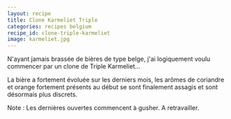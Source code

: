 ```yaml
---
layout: recipe
title: Clone Karmeliet Triple
categories: recipes belgium
recipe_id: clone-triple-karmeliet
image: karmeliet.jpg
---
```

N'ayant jamais brassée de bières de type belge, j'ai logiquement voulu commencer par un clone de Triple Karmeliet...

La bière a fortement évoluée sur les derniers mois, les arômes de coriandre et orange fortement présents au début se sont finalement assagis et sont désormais plus discrets.

Note : Les dernières ouvertes commencent à gusher. A retravailler.
